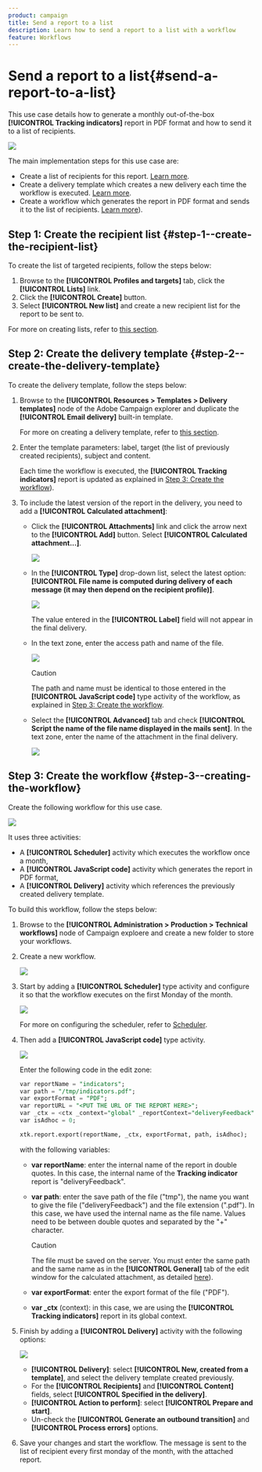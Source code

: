 ```yaml
---
product: campaign
title: Send a report to a list
description: Learn how to send a report to a list with a workflow
feature: Workflows
---
```


# Send a report to a list{#send-a-report-to-a-list}

This use case details how to generate a monthly out-of-the-box **[!UICONTROL Tracking indicators]** report in PDF format and how to send it to a list of recipients.

![](assets/use_case_report_intro.png)

The main implementation steps for this use case are:

* Create a list of recipients for this report. [Learn more](#step-1--create-the-recipient-list). 
* Create a delivery template which creates a new delivery each time the workflow is executed. [Learn more](#step-2--create-the-delivery-template).
* Create a workflow which generates the report in PDF format and sends it to the list of recipients. [Learn more](#step-3--create-the-workflow)).

## Step 1: Create the recipient list {#step-1--create-the-recipient-list}

To create the list of targeted recipients, follow the steps below:

1. Browse to the **[!UICONTROL Profiles and targets]** tab, click the **[!UICONTROL Lists]** link.
1. Click the **[!UICONTROL Create]** button. 
1. Select **[!UICONTROL New list]** and create a new recipient list for the report to be sent to.

For more on creating lists, refer to [this section](../../v8/audiences/create-audiences.md).

## Step 2: Create the delivery template {#step-2--create-the-delivery-template}

To create the delivery template, follow the steps below:

1. Browse to the **[!UICONTROL Resources > Templates > Delivery templates]** node of the Adobe Campaign explorer and duplicate the **[!UICONTROL Email delivery]** built-in template.

   For more on creating a delivery template, refer to [this section](../../v8/send/create-templates.md).

1. Enter the template parameters: label, target (the list of previously created recipients), subject and content.

   Each time the workflow is executed, the **[!UICONTROL Tracking indicators]** report is updated as explained in [Step 3: Create the workflow](#step-3--creating-the-workflow)).

1. To include the latest version of the report in the delivery, you need to add a **[!UICONTROL Calculated attachment]**:

    * Click the **[!UICONTROL Attachments]** link and click the arrow next to the **[!UICONTROL Add]** button. Select **[!UICONTROL Calculated attachment...]**.
    
      ![](assets/use_case_report_4.png)

    * In the **[!UICONTROL Type]** drop-down list, select the latest option: **[!UICONTROL File name is computed during delivery of each message (it may then depend on the recipient profile)]**. 
    
      ![](assets/use_case_report_5.png)

      The value entered in the **[!UICONTROL Label]** field will not appear in the final delivery.
    
    * In the text zone, enter the access path and name of the file. 
    
      ![](assets/use_case_report_6.png)

      >[!CAUTION]
      >
      >The path and name must be identical to those entered in the **[!UICONTROL JavaScript code]** type activity of the workflow, as explained in [Step 3: Create the workflow](#step-3--creating-the-workflow).

    * Select the **[!UICONTROL Advanced]** tab and check **[!UICONTROL Script the name of the file name displayed in the mails sent]**. In the text zone, enter the name of the attachment in the final delivery.
    
      ![](assets/use_case_report_6bis.png)

## Step 3: Create the workflow {#step-3--creating-the-workflow}

Create the following workflow for this use case. 

![](assets/use_case_report_8.png)

It uses three activities:

* A **[!UICONTROL Scheduler]** activity which executes the workflow once a month,
* A **[!UICONTROL JavaScript code]** activity which generates the report in PDF format,
* A **[!UICONTROL Delivery]** activity which references the previously created delivery template.

To build this workflow, follow the steps below:

1. Browse to the **[!UICONTROL Administration > Production > Technical workflows]** node of Campaign exploere and create a new folder to store your workflows.
1. Create a new workflow.

   ![](assets/use_case_report_7.png)

1. Start by adding a **[!UICONTROL Scheduler]** type activity and configure it so that the workflow executes on the first Monday of the month.

   ![](assets/use_case_report_9.png)

   For more on configuring the scheduler, refer to [Scheduler](scheduler.md).

1. Then add a **[!UICONTROL JavaScript code]** type activity.

   ![](assets/use_case_report_10.png)

   Enter the following code in the edit zone:
   ```sql
   var reportName = "indicators";
   var path = "/tmp/indicators.pdf";
   var exportFormat = "PDF";
   var reportURL = "<PUT THE URL OF THE REPORT HERE>";
   var _ctx = <ctx _context="global" _reportContext="deliveryFeedback" />
   var isAdhoc = 0;

   xtk.report.export(reportName, _ctx, exportFormat, path, isAdhoc);
   ```


   with the following variables:

    * **var reportName**: enter the internal name of the report in double quotes. In this case, the internal name of the **Tracking indicator** report is "deliveryFeedback".
    * **var path**: enter the save path of the file ("tmp"), the name you want to give the file ("deliveryFeedback") and the file extension (".pdf"). In this case, we have used the internal name as the file name. Values need to be between double quotes and separated by the "+" character.

      >[!CAUTION]
      >
      >The file must be saved on the server. You must enter the same path and the same name as in the **[!UICONTROL General]** tab of the edit window for the calculated attachment, as detailed [here](#step-2--create-the-delivery-template)).

    * **var exportFormat**: enter the export format of the file ("PDF").
    * **var _ctx** (context): in this case, we are using the **[!UICONTROL Tracking indicators]** report in its global context.

1. Finish by adding a **[!UICONTROL Delivery]** activity with the following options:

   ![](assets/use_case_report_11.png)

    * **[!UICONTROL Delivery]**: select **[!UICONTROL New, created from a template]**, and select the delivery template created previously.
    * For the **[!UICONTROL Recipients]** and **[!UICONTROL Content]** fields, select **[!UICONTROL Specified in the delivery]**.
    * **[!UICONTROL Action to perform]**: select **[!UICONTROL Prepare and start]**. 
    * Un-check the **[!UICONTROL Generate an outbound transition]** and **[!UICONTROL Process errors]** options.

1. Save your changes and start the workflow. The message is sent to the list of recipient every first monday of the month, with the attached report.